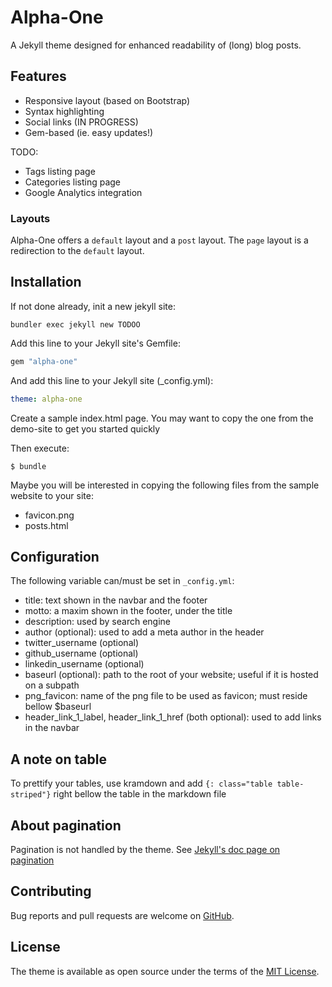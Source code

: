 # Alpha-One

A Jekyll theme designed for enhanced readability of (long) blog posts.

## Features 

- Responsive layout (based on Bootstrap)
- Syntax highlighting
- Social links (IN PROGRESS)
- Gem-based (ie. easy updates!)

TODO: 
- Tags listing page
- Categories listing page
- Google Analytics integration

### Layouts

Alpha-One offers a `default` layout and a `post` layout. The `page` layout is a redirection to the `default` layout.

## Installation

If not done already, init a new jekyll site:
```
bundler exec jekyll new TODOO
```

Add this line to your Jekyll site's Gemfile:

```ruby
gem "alpha-one"
```

And add this line to your Jekyll site (_config.yml):

```yaml
theme: alpha-one
```

Create a sample index.html page. You may want to copy the one from the demo-site to get you started quickly

Then execute:

    $ bundle

Maybe you will be interested in copying the following files from the sample website to your site:
- favicon.png
- posts.html

## Configuration

The following variable can/must be set in `_config.yml`:
- title: text shown in the navbar and the footer
- motto: a maxim shown in the footer, under the title
- description: used by search engine
- author (optional): used to add a meta author in the header
- twitter_username (optional)
- github_username (optional)
- linkedin_username (optional)
- baseurl (optional): path to the root of your website; useful if it is hosted on a subpath
- png_favicon: name of the png file to be used as favicon; must reside bellow $baseurl
- header_link_1_label, header_link_1_href (both optional): used to add links in the navbar



## A note on table

To prettify your tables, use kramdown and add
`{: class="table table-striped"}`
right bellow the table in the markdown file

## About pagination

Pagination is not handled by the theme. See [Jekyll's doc page on pagination](https://jekyllrb.com/docs/pagination/)

## Contributing

Bug reports and pull requests are welcome on [GitHub](https://github.com/proudier/alpha-one).

## License

The theme is available as open source under the terms of the [MIT License](http://opensource.org/licenses/MIT).

